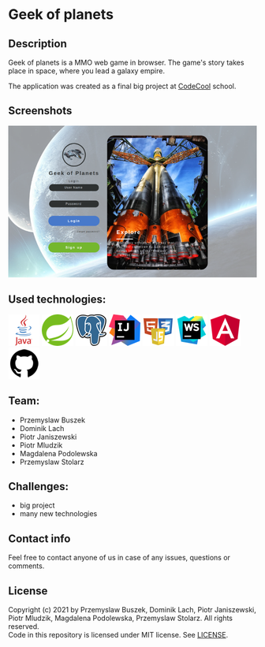 # Geek of planets


## Description

Geek of planets is a MMO web game in browser. The game's story takes place in space, where you lead a galaxy empire.

The application was created as a final big project at [CodeCool](https://codecool.com/en/) school.


## Screenshots

![application preview](readme_res/preview.png)


## Used technologies:

[![Java](readme_res/technologies/java.png)](https://docs.oracle.com/en/java/)
[![Intellij IDEA](readme_res/technologies/spring.png)](https://spring.io/)
[![Intellij IDEA](readme_res/technologies/postgresql.png)](https://www.postgresql.org/)
[![Intellij IDEA](readme_res/technologies/intellij.png)](https://www.jetbrains.com/idea/)
[![HTML+CSS+JavaScript](readme_res/technologies/html_css_js.png)](https://developer.mozilla.org/en-US/docs/Web)
[![WebStorm](readme_res/technologies/webstorm.png)](https://www.jetbrains.com/webstorm/)
[![WebStorm](readme_res/technologies/angular.png)](https://angular.io/)
[![GitHub](readme_res/technologies/github.png)](https://github.com/)


## Team:

- Przemyslaw Buszek
- Dominik Lach
- Piotr Janiszewski
- Piotr Mludzik
- Magdalena Podolewska
- Przemyslaw Stolarz


## Challenges:

- big project
- many new technologies


## Contact info

Feel free to contact anyone of us in case of any issues, questions or comments.


## License

Copyright (c) 2021 by Przemyslaw Buszek, Dominik Lach, Piotr Janiszewski, Piotr Mludzik, Magdalena Podolewska, Przemyslaw Stolarz. All rights reserved.  
Code in this repository is licensed under MIT license. See [LICENSE](https://github.com/piotrmludzik/elGrande/blob/master/LICENSE).
